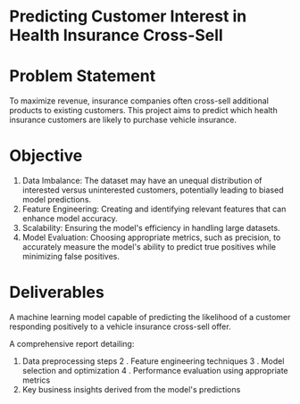 # Predicting Customer Interest in Health Insurance Cross-Sell
# Problem Statement
To maximize revenue, insurance companies often cross-sell additional products to existing customers. This project aims to predict which health insurance customers are likely to purchase vehicle insurance.
# Objective
1. Data Imbalance: The dataset may have an unequal distribution of interested versus uninterested customers, potentially leading to biased model predictions.
2. Feature Engineering: Creating and identifying relevant features that can enhance model accuracy.
3. Scalability: Ensuring the model's efficiency in handling large datasets.
4. Model Evaluation: Choosing appropriate metrics, such as precision, to accurately measure the model's ability to predict true positives while minimizing false positives.
# Deliverables
A machine learning model capable of predicting the likelihood of a customer responding positively to a vehicle insurance cross-sell offer.

A comprehensive report detailing:

1. Data preprocessing steps
2 . Feature engineering techniques
3 . Model selection and optimization
4 . Performance evaluation using appropriate metrics
5.  Key business insights derived from the model's predictions
